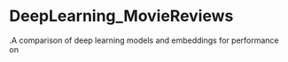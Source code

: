 # DeepLearning_MovieReviews
.A comparison of deep learning models and embeddings for performance on 
